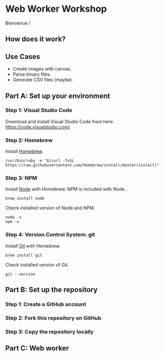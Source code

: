 # Web Worker Workshop

Bienvenue !

## How does it work?

## Use Cases

- Create images with canvas.
- Parse binary files.
- Generate CSV files (maybe).

## Part A: Set up your environment

### Step 1: Visual Studio Code

Download and install Visual Studio Code from here: https://code.visualstudio.com/.

### Step 2: Homebrew

Install [Homebrew](https://brew.sh/).

```
/usr/bin/ruby -e "$(curl -fsSL https://raw.githubusercontent.com/Homebrew/install/master/install)"
```

### Step 3: NPM

Install [Node](https://nodejs.org/en/) with Homebrew. NPM is included with Node.

```
brew install node
```

Check installed version of Node and NPM.

```
node -v
npm -v
```

### Step 4: Version Control System: git

Install [Git](https://git-scm.com/) with Homebrew.

```
brew install git
```

Check installed version of Git.

```
git --version
```

## Part B: Set up the repository

### Step 1: Create a GitHub account

### Step 2: Fork this repository on GitHub

### Step 3: Copy the repository locally

## Part C: Web worker
